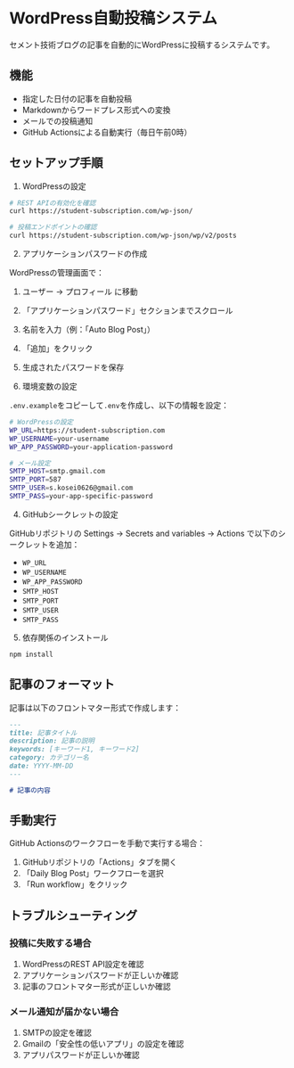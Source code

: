# WordPress自動投稿システム

セメント技術ブログの記事を自動的にWordPressに投稿するシステムです。

## 機能

- 指定した日付の記事を自動投稿
- Markdownからワードプレス形式への変換
- メールでの投稿通知
- GitHub Actionsによる自動実行（毎日午前0時）

## セットアップ手順

1. WordPressの設定

```bash
# REST APIの有効化を確認
curl https://student-subscription.com/wp-json/

# 投稿エンドポイントの確認
curl https://student-subscription.com/wp-json/wp/v2/posts
```

2. アプリケーションパスワードの作成

WordPressの管理画面で：
1. ユーザー → プロフィール に移動
2. 「アプリケーションパスワード」セクションまでスクロール
3. 名前を入力（例：「Auto Blog Post」）
4. 「追加」をクリック
5. 生成されたパスワードを保存

3. 環境変数の設定

`.env.example`をコピーして`.env`を作成し、以下の情報を設定：

```bash
# WordPressの設定
WP_URL=https://student-subscription.com
WP_USERNAME=your-username
WP_APP_PASSWORD=your-application-password

# メール設定
SMTP_HOST=smtp.gmail.com
SMTP_PORT=587
SMTP_USER=s.kosei0626@gmail.com
SMTP_PASS=your-app-specific-password
```

4. GitHubシークレットの設定

GitHubリポジトリの Settings → Secrets and variables → Actions で以下のシークレットを追加：

- `WP_URL`
- `WP_USERNAME`
- `WP_APP_PASSWORD`
- `SMTP_HOST`
- `SMTP_PORT`
- `SMTP_USER`
- `SMTP_PASS`

5. 依存関係のインストール

```bash
npm install
```

## 記事のフォーマット

記事は以下のフロントマター形式で作成します：

```markdown
---
title: 記事タイトル
description: 記事の説明
keywords: [キーワード1, キーワード2]
category: カテゴリー名
date: YYYY-MM-DD
---

# 記事の内容
```

## 手動実行

GitHub Actionsのワークフローを手動で実行する場合：

1. GitHubリポジトリの「Actions」タブを開く
2. 「Daily Blog Post」ワークフローを選択
3. 「Run workflow」をクリック

## トラブルシューティング

### 投稿に失敗する場合

1. WordPressのREST API設定を確認
2. アプリケーションパスワードが正しいか確認
3. 記事のフロントマター形式が正しいか確認

### メール通知が届かない場合

1. SMTPの設定を確認
2. Gmailの「安全性の低いアプリ」の設定を確認
3. アプリパスワードが正しいか確認
